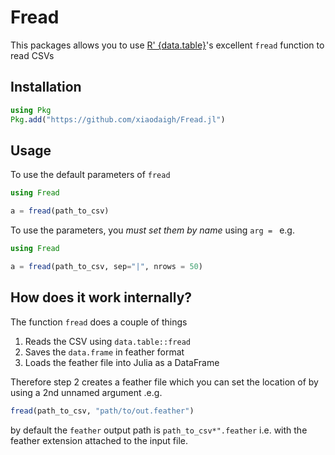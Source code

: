 # Fread

This packages allows you to use [R' {data.table}](https://github.com/Rdatatable/data.table)'s excellent `fread` function to read CSVs

## Installation

```julia
using Pkg
Pkg.add("https://github.com/xiaodaigh/Fread.jl")
```

## Usage
To use the default parameters of `fread`
```julia
using Fread

a = fread(path_to_csv)
```

To use the parameters, you *must set them by name* using `arg = ` e.g. 
```julia
using Fread

a = fread(path_to_csv, sep="|", nrows = 50)
```


## How does it work internally?

The function `fread` does a couple of things

1. Reads the CSV using `data.table::fread`
2. Saves the `data.frame` in feather format
3. Loads the feather file into Julia as a DataFrame

Therefore step 2 creates a feather file which you can set the location of by using a 2nd unnamed argument .e.g.

```julia
fread(path_to_csv, "path/to/out.feather")
```

by default the `feather` output path is `path_to_csv*".feather` i.e. with the feather extension attached to the input file.

